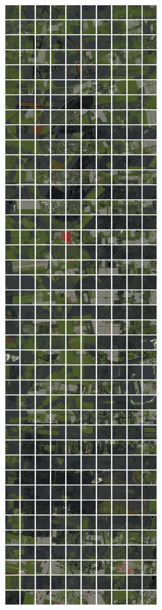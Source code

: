 <html>
<div>
<img src="https://github.com/HakkaTjakka/NL_TILE_MAP/blob/main/18/648/-1060/r.6480.-10600.png" height="44" width="44">
<img src="https://github.com/HakkaTjakka/NL_TILE_MAP/blob/main/18/648/-1060/r.6481.-10600.png" height="44" width="44">
<img src="https://github.com/HakkaTjakka/NL_TILE_MAP/blob/main/18/648/-1060/r.6482.-10600.png" height="44" width="44">
<img src="https://github.com/HakkaTjakka/NL_TILE_MAP/blob/main/18/648/-1060/r.6483.-10600.png" height="44" width="44">
<img src="https://github.com/HakkaTjakka/NL_TILE_MAP/blob/main/18/648/-1060/r.6484.-10600.png" height="44" width="44">
<img src="https://github.com/HakkaTjakka/NL_TILE_MAP/blob/main/18/648/-1060/r.6485.-10600.png" height="44" width="44">
<img src="https://github.com/HakkaTjakka/NL_TILE_MAP/blob/main/18/648/-1060/r.6486.-10600.png" height="44" width="44">
<img src="https://github.com/HakkaTjakka/NL_TILE_MAP/blob/main/18/648/-1060/r.6487.-10600.png" height="44" width="44">
<img src="https://github.com/HakkaTjakka/NL_TILE_MAP/blob/main/18/648/-1060/r.6488.-10600.png" height="44" width="44">
<img src="https://github.com/HakkaTjakka/NL_TILE_MAP/blob/main/18/648/-1060/r.6489.-10600.png" height="44" width="44">
<img src="https://github.com/HakkaTjakka/NL_TILE_MAP/blob/main/18/649/-1060/r.6490.-10600.png" height="44" width="44">
<img src="https://github.com/HakkaTjakka/NL_TILE_MAP/blob/main/18/649/-1060/r.6491.-10600.png" height="44" width="44">
<img src="https://github.com/HakkaTjakka/NL_TILE_MAP/blob/main/18/649/-1060/r.6492.-10600.png" height="44" width="44">
<img src="https://github.com/HakkaTjakka/NL_TILE_MAP/blob/main/18/649/-1060/r.6493.-10600.png" height="44" width="44">
<img src="https://github.com/HakkaTjakka/NL_TILE_MAP/blob/main/18/649/-1060/r.6494.-10600.png" height="44" width="44">
<img src="https://github.com/HakkaTjakka/NL_TILE_MAP/blob/main/18/649/-1060/r.6495.-10600.png" height="44" width="44">
<img src="https://github.com/HakkaTjakka/NL_TILE_MAP/blob/main/18/649/-1060/r.6496.-10600.png" height="44" width="44">
<img src="https://github.com/HakkaTjakka/NL_TILE_MAP/blob/main/18/649/-1060/r.6497.-10600.png" height="44" width="44">
<img src="https://github.com/HakkaTjakka/NL_TILE_MAP/blob/main/18/649/-1060/r.6498.-10600.png" height="44" width="44">
<img src="https://github.com/HakkaTjakka/NL_TILE_MAP/blob/main/18/649/-1060/r.6499.-10600.png" height="44" width="44">
<br>
<img src="https://github.com/HakkaTjakka/NL_TILE_MAP/blob/main/18/648/-1060/r.6480.-10599.png" height="44" width="44">
<img src="https://github.com/HakkaTjakka/NL_TILE_MAP/blob/main/18/648/-1060/r.6481.-10599.png" height="44" width="44">
<img src="https://github.com/HakkaTjakka/NL_TILE_MAP/blob/main/18/648/-1060/r.6482.-10599.png" height="44" width="44">
<img src="https://github.com/HakkaTjakka/NL_TILE_MAP/blob/main/18/648/-1060/r.6483.-10599.png" height="44" width="44">
<img src="https://github.com/HakkaTjakka/NL_TILE_MAP/blob/main/18/648/-1060/r.6484.-10599.png" height="44" width="44">
<img src="https://github.com/HakkaTjakka/NL_TILE_MAP/blob/main/18/648/-1060/r.6485.-10599.png" height="44" width="44">
<img src="https://github.com/HakkaTjakka/NL_TILE_MAP/blob/main/18/648/-1060/r.6486.-10599.png" height="44" width="44">
<img src="https://github.com/HakkaTjakka/NL_TILE_MAP/blob/main/18/648/-1060/r.6487.-10599.png" height="44" width="44">
<img src="https://github.com/HakkaTjakka/NL_TILE_MAP/blob/main/18/648/-1060/r.6488.-10599.png" height="44" width="44">
<img src="https://github.com/HakkaTjakka/NL_TILE_MAP/blob/main/18/648/-1060/r.6489.-10599.png" height="44" width="44">
<img src="https://github.com/HakkaTjakka/NL_TILE_MAP/blob/main/18/649/-1060/r.6490.-10599.png" height="44" width="44">
<img src="https://github.com/HakkaTjakka/NL_TILE_MAP/blob/main/18/649/-1060/r.6491.-10599.png" height="44" width="44">
<img src="https://github.com/HakkaTjakka/NL_TILE_MAP/blob/main/18/649/-1060/r.6492.-10599.png" height="44" width="44">
<img src="https://github.com/HakkaTjakka/NL_TILE_MAP/blob/main/18/649/-1060/r.6493.-10599.png" height="44" width="44">
<img src="https://github.com/HakkaTjakka/NL_TILE_MAP/blob/main/18/649/-1060/r.6494.-10599.png" height="44" width="44">
<img src="https://github.com/HakkaTjakka/NL_TILE_MAP/blob/main/18/649/-1060/r.6495.-10599.png" height="44" width="44">
<img src="https://github.com/HakkaTjakka/NL_TILE_MAP/blob/main/18/649/-1060/r.6496.-10599.png" height="44" width="44">
<img src="https://github.com/HakkaTjakka/NL_TILE_MAP/blob/main/18/649/-1060/r.6497.-10599.png" height="44" width="44">
<img src="https://github.com/HakkaTjakka/NL_TILE_MAP/blob/main/18/649/-1060/r.6498.-10599.png" height="44" width="44">
<img src="https://github.com/HakkaTjakka/NL_TILE_MAP/blob/main/18/649/-1060/r.6499.-10599.png" height="44" width="44">
<br>
<img src="https://github.com/HakkaTjakka/NL_TILE_MAP/blob/main/18/648/-1060/r.6480.-10598.png" height="44" width="44">
<img src="https://github.com/HakkaTjakka/NL_TILE_MAP/blob/main/18/648/-1060/r.6481.-10598.png" height="44" width="44">
<img src="https://github.com/HakkaTjakka/NL_TILE_MAP/blob/main/18/648/-1060/r.6482.-10598.png" height="44" width="44">
<img src="https://github.com/HakkaTjakka/NL_TILE_MAP/blob/main/18/648/-1060/r.6483.-10598.png" height="44" width="44">
<img src="https://github.com/HakkaTjakka/NL_TILE_MAP/blob/main/18/648/-1060/r.6484.-10598.png" height="44" width="44">
<img src="https://github.com/HakkaTjakka/NL_TILE_MAP/blob/main/18/648/-1060/r.6485.-10598.png" height="44" width="44">
<img src="https://github.com/HakkaTjakka/NL_TILE_MAP/blob/main/18/648/-1060/r.6486.-10598.png" height="44" width="44">
<img src="https://github.com/HakkaTjakka/NL_TILE_MAP/blob/main/18/648/-1060/r.6487.-10598.png" height="44" width="44">
<img src="https://github.com/HakkaTjakka/NL_TILE_MAP/blob/main/18/648/-1060/r.6488.-10598.png" height="44" width="44">
<img src="https://github.com/HakkaTjakka/NL_TILE_MAP/blob/main/18/648/-1060/r.6489.-10598.png" height="44" width="44">
<img src="https://github.com/HakkaTjakka/NL_TILE_MAP/blob/main/18/649/-1060/r.6490.-10598.png" height="44" width="44">
<img src="https://github.com/HakkaTjakka/NL_TILE_MAP/blob/main/18/649/-1060/r.6491.-10598.png" height="44" width="44">
<img src="https://github.com/HakkaTjakka/NL_TILE_MAP/blob/main/18/649/-1060/r.6492.-10598.png" height="44" width="44">
<img src="https://github.com/HakkaTjakka/NL_TILE_MAP/blob/main/18/649/-1060/r.6493.-10598.png" height="44" width="44">
<img src="https://github.com/HakkaTjakka/NL_TILE_MAP/blob/main/18/649/-1060/r.6494.-10598.png" height="44" width="44">
<img src="https://github.com/HakkaTjakka/NL_TILE_MAP/blob/main/18/649/-1060/r.6495.-10598.png" height="44" width="44">
<img src="https://github.com/HakkaTjakka/NL_TILE_MAP/blob/main/18/649/-1060/r.6496.-10598.png" height="44" width="44">
<img src="https://github.com/HakkaTjakka/NL_TILE_MAP/blob/main/18/649/-1060/r.6497.-10598.png" height="44" width="44">
<img src="https://github.com/HakkaTjakka/NL_TILE_MAP/blob/main/18/649/-1060/r.6498.-10598.png" height="44" width="44">
<img src="https://github.com/HakkaTjakka/NL_TILE_MAP/blob/main/18/649/-1060/r.6499.-10598.png" height="44" width="44">
<br>
<img src="https://github.com/HakkaTjakka/NL_TILE_MAP/blob/main/18/648/-1060/r.6480.-10597.png" height="44" width="44">
<img src="https://github.com/HakkaTjakka/NL_TILE_MAP/blob/main/18/648/-1060/r.6481.-10597.png" height="44" width="44">
<img src="https://github.com/HakkaTjakka/NL_TILE_MAP/blob/main/18/648/-1060/r.6482.-10597.png" height="44" width="44">
<img src="https://github.com/HakkaTjakka/NL_TILE_MAP/blob/main/18/648/-1060/r.6483.-10597.png" height="44" width="44">
<img src="https://github.com/HakkaTjakka/NL_TILE_MAP/blob/main/18/648/-1060/r.6484.-10597.png" height="44" width="44">
<img src="https://github.com/HakkaTjakka/NL_TILE_MAP/blob/main/18/648/-1060/r.6485.-10597.png" height="44" width="44">
<img src="https://github.com/HakkaTjakka/NL_TILE_MAP/blob/main/18/648/-1060/r.6486.-10597.png" height="44" width="44">
<img src="https://github.com/HakkaTjakka/NL_TILE_MAP/blob/main/18/648/-1060/r.6487.-10597.png" height="44" width="44">
<img src="https://github.com/HakkaTjakka/NL_TILE_MAP/blob/main/18/648/-1060/r.6488.-10597.png" height="44" width="44">
<img src="https://github.com/HakkaTjakka/NL_TILE_MAP/blob/main/18/648/-1060/r.6489.-10597.png" height="44" width="44">
<img src="https://github.com/HakkaTjakka/NL_TILE_MAP/blob/main/18/649/-1060/r.6490.-10597.png" height="44" width="44">
<img src="https://github.com/HakkaTjakka/NL_TILE_MAP/blob/main/18/649/-1060/r.6491.-10597.png" height="44" width="44">
<img src="https://github.com/HakkaTjakka/NL_TILE_MAP/blob/main/18/649/-1060/r.6492.-10597.png" height="44" width="44">
<img src="https://github.com/HakkaTjakka/NL_TILE_MAP/blob/main/18/649/-1060/r.6493.-10597.png" height="44" width="44">
<img src="https://github.com/HakkaTjakka/NL_TILE_MAP/blob/main/18/649/-1060/r.6494.-10597.png" height="44" width="44">
<img src="https://github.com/HakkaTjakka/NL_TILE_MAP/blob/main/18/649/-1060/r.6495.-10597.png" height="44" width="44">
<img src="https://github.com/HakkaTjakka/NL_TILE_MAP/blob/main/18/649/-1060/r.6496.-10597.png" height="44" width="44">
<img src="https://github.com/HakkaTjakka/NL_TILE_MAP/blob/main/18/649/-1060/r.6497.-10597.png" height="44" width="44">
<img src="https://github.com/HakkaTjakka/NL_TILE_MAP/blob/main/18/649/-1060/r.6498.-10597.png" height="44" width="44">
<img src="https://github.com/HakkaTjakka/NL_TILE_MAP/blob/main/18/649/-1060/r.6499.-10597.png" height="44" width="44">
<br>
<img src="https://github.com/HakkaTjakka/NL_TILE_MAP/blob/main/18/648/-1060/r.6480.-10596.png" height="44" width="44">
<img src="https://github.com/HakkaTjakka/NL_TILE_MAP/blob/main/18/648/-1060/r.6481.-10596.png" height="44" width="44">
<img src="https://github.com/HakkaTjakka/NL_TILE_MAP/blob/main/18/648/-1060/r.6482.-10596.png" height="44" width="44">
<img src="https://github.com/HakkaTjakka/NL_TILE_MAP/blob/main/18/648/-1060/r.6483.-10596.png" height="44" width="44">
<img src="https://github.com/HakkaTjakka/NL_TILE_MAP/blob/main/18/648/-1060/r.6484.-10596.png" height="44" width="44">
<img src="https://github.com/HakkaTjakka/NL_TILE_MAP/blob/main/18/648/-1060/r.6485.-10596.png" height="44" width="44">
<img src="https://github.com/HakkaTjakka/NL_TILE_MAP/blob/main/18/648/-1060/r.6486.-10596.png" height="44" width="44">
<img src="https://github.com/HakkaTjakka/NL_TILE_MAP/blob/main/18/648/-1060/r.6487.-10596.png" height="44" width="44">
<img src="https://github.com/HakkaTjakka/NL_TILE_MAP/blob/main/18/648/-1060/r.6488.-10596.png" height="44" width="44">
<img src="https://github.com/HakkaTjakka/NL_TILE_MAP/blob/main/18/648/-1060/r.6489.-10596.png" height="44" width="44">
<img src="https://github.com/HakkaTjakka/NL_TILE_MAP/blob/main/18/649/-1060/r.6490.-10596.png" height="44" width="44">
<img src="https://github.com/HakkaTjakka/NL_TILE_MAP/blob/main/18/649/-1060/r.6491.-10596.png" height="44" width="44">
<img src="https://github.com/HakkaTjakka/NL_TILE_MAP/blob/main/18/649/-1060/r.6492.-10596.png" height="44" width="44">
<img src="https://github.com/HakkaTjakka/NL_TILE_MAP/blob/main/18/649/-1060/r.6493.-10596.png" height="44" width="44">
<img src="https://github.com/HakkaTjakka/NL_TILE_MAP/blob/main/18/649/-1060/r.6494.-10596.png" height="44" width="44">
<img src="https://github.com/HakkaTjakka/NL_TILE_MAP/blob/main/18/649/-1060/r.6495.-10596.png" height="44" width="44">
<img src="https://github.com/HakkaTjakka/NL_TILE_MAP/blob/main/18/649/-1060/r.6496.-10596.png" height="44" width="44">
<img src="https://github.com/HakkaTjakka/NL_TILE_MAP/blob/main/18/649/-1060/r.6497.-10596.png" height="44" width="44">
<img src="https://github.com/HakkaTjakka/NL_TILE_MAP/blob/main/18/649/-1060/r.6498.-10596.png" height="44" width="44">
<img src="https://github.com/HakkaTjakka/NL_TILE_MAP/blob/main/18/649/-1060/r.6499.-10596.png" height="44" width="44">
<br>
<img src="https://github.com/HakkaTjakka/NL_TILE_MAP/blob/main/18/648/-1060/r.6480.-10595.png" height="44" width="44">
<img src="https://github.com/HakkaTjakka/NL_TILE_MAP/blob/main/18/648/-1060/r.6481.-10595.png" height="44" width="44">
<img src="https://github.com/HakkaTjakka/NL_TILE_MAP/blob/main/18/648/-1060/r.6482.-10595.png" height="44" width="44">
<img src="https://github.com/HakkaTjakka/NL_TILE_MAP/blob/main/18/648/-1060/r.6483.-10595.png" height="44" width="44">
<img src="https://github.com/HakkaTjakka/NL_TILE_MAP/blob/main/18/648/-1060/r.6484.-10595.png" height="44" width="44">
<img src="https://github.com/HakkaTjakka/NL_TILE_MAP/blob/main/18/648/-1060/r.6485.-10595.png" height="44" width="44">
<img src="https://github.com/HakkaTjakka/NL_TILE_MAP/blob/main/18/648/-1060/r.6486.-10595.png" height="44" width="44">
<img src="https://github.com/HakkaTjakka/NL_TILE_MAP/blob/main/18/648/-1060/r.6487.-10595.png" height="44" width="44">
<img src="https://github.com/HakkaTjakka/NL_TILE_MAP/blob/main/18/648/-1060/r.6488.-10595.png" height="44" width="44">
<img src="https://github.com/HakkaTjakka/NL_TILE_MAP/blob/main/18/648/-1060/r.6489.-10595.png" height="44" width="44">
<img src="https://github.com/HakkaTjakka/NL_TILE_MAP/blob/main/18/649/-1060/r.6490.-10595.png" height="44" width="44">
<img src="https://github.com/HakkaTjakka/NL_TILE_MAP/blob/main/18/649/-1060/r.6491.-10595.png" height="44" width="44">
<img src="https://github.com/HakkaTjakka/NL_TILE_MAP/blob/main/18/649/-1060/r.6492.-10595.png" height="44" width="44">
<img src="https://github.com/HakkaTjakka/NL_TILE_MAP/blob/main/18/649/-1060/r.6493.-10595.png" height="44" width="44">
<img src="https://github.com/HakkaTjakka/NL_TILE_MAP/blob/main/18/649/-1060/r.6494.-10595.png" height="44" width="44">
<img src="https://github.com/HakkaTjakka/NL_TILE_MAP/blob/main/18/649/-1060/r.6495.-10595.png" height="44" width="44">
<img src="https://github.com/HakkaTjakka/NL_TILE_MAP/blob/main/18/649/-1060/r.6496.-10595.png" height="44" width="44">
<img src="https://github.com/HakkaTjakka/NL_TILE_MAP/blob/main/18/649/-1060/r.6497.-10595.png" height="44" width="44">
<img src="https://github.com/HakkaTjakka/NL_TILE_MAP/blob/main/18/649/-1060/r.6498.-10595.png" height="44" width="44">
<img src="https://github.com/HakkaTjakka/NL_TILE_MAP/blob/main/18/649/-1060/r.6499.-10595.png" height="44" width="44">
<br>
<img src="https://github.com/HakkaTjakka/NL_TILE_MAP/blob/main/18/648/-1060/r.6480.-10594.png" height="44" width="44">
<img src="https://github.com/HakkaTjakka/NL_TILE_MAP/blob/main/18/648/-1060/r.6481.-10594.png" height="44" width="44">
<img src="https://github.com/HakkaTjakka/NL_TILE_MAP/blob/main/18/648/-1060/r.6482.-10594.png" height="44" width="44">
<img src="https://github.com/HakkaTjakka/NL_TILE_MAP/blob/main/18/648/-1060/r.6483.-10594.png" height="44" width="44">
<img src="https://github.com/HakkaTjakka/NL_TILE_MAP/blob/main/18/648/-1060/r.6484.-10594.png" height="44" width="44">
<img src="https://github.com/HakkaTjakka/NL_TILE_MAP/blob/main/18/648/-1060/r.6485.-10594.png" height="44" width="44">
<img src="https://github.com/HakkaTjakka/NL_TILE_MAP/blob/main/18/648/-1060/r.6486.-10594.png" height="44" width="44">
<img src="https://github.com/HakkaTjakka/NL_TILE_MAP/blob/main/18/648/-1060/r.6487.-10594.png" height="44" width="44">
<img src="https://github.com/HakkaTjakka/NL_TILE_MAP/blob/main/18/648/-1060/r.6488.-10594.png" height="44" width="44">
<img src="https://github.com/HakkaTjakka/NL_TILE_MAP/blob/main/18/648/-1060/r.6489.-10594.png" height="44" width="44">
<img src="https://github.com/HakkaTjakka/NL_TILE_MAP/blob/main/18/649/-1060/r.6490.-10594.png" height="44" width="44">
<img src="https://github.com/HakkaTjakka/NL_TILE_MAP/blob/main/18/649/-1060/r.6491.-10594.png" height="44" width="44">
<img src="https://github.com/HakkaTjakka/NL_TILE_MAP/blob/main/18/649/-1060/r.6492.-10594.png" height="44" width="44">
<img src="https://github.com/HakkaTjakka/NL_TILE_MAP/blob/main/18/649/-1060/r.6493.-10594.png" height="44" width="44">
<img src="https://github.com/HakkaTjakka/NL_TILE_MAP/blob/main/18/649/-1060/r.6494.-10594.png" height="44" width="44">
<img src="https://github.com/HakkaTjakka/NL_TILE_MAP/blob/main/18/649/-1060/r.6495.-10594.png" height="44" width="44">
<img src="https://github.com/HakkaTjakka/NL_TILE_MAP/blob/main/18/649/-1060/r.6496.-10594.png" height="44" width="44">
<img src="https://github.com/HakkaTjakka/NL_TILE_MAP/blob/main/18/649/-1060/r.6497.-10594.png" height="44" width="44">
<img src="https://github.com/HakkaTjakka/NL_TILE_MAP/blob/main/18/649/-1060/r.6498.-10594.png" height="44" width="44">
<img src="https://github.com/HakkaTjakka/NL_TILE_MAP/blob/main/18/649/-1060/r.6499.-10594.png" height="44" width="44">
<br>
<img src="https://github.com/HakkaTjakka/NL_TILE_MAP/blob/main/18/648/-1060/r.6480.-10593.png" height="44" width="44">
<img src="https://github.com/HakkaTjakka/NL_TILE_MAP/blob/main/18/648/-1060/r.6481.-10593.png" height="44" width="44">
<img src="https://github.com/HakkaTjakka/NL_TILE_MAP/blob/main/18/648/-1060/r.6482.-10593.png" height="44" width="44">
<img src="https://github.com/HakkaTjakka/NL_TILE_MAP/blob/main/18/648/-1060/r.6483.-10593.png" height="44" width="44">
<img src="https://github.com/HakkaTjakka/NL_TILE_MAP/blob/main/18/648/-1060/r.6484.-10593.png" height="44" width="44">
<img src="https://github.com/HakkaTjakka/NL_TILE_MAP/blob/main/18/648/-1060/r.6485.-10593.png" height="44" width="44">
<img src="https://github.com/HakkaTjakka/NL_TILE_MAP/blob/main/18/648/-1060/r.6486.-10593.png" height="44" width="44">
<img src="https://github.com/HakkaTjakka/NL_TILE_MAP/blob/main/18/648/-1060/r.6487.-10593.png" height="44" width="44">
<img src="https://github.com/HakkaTjakka/NL_TILE_MAP/blob/main/18/648/-1060/r.6488.-10593.png" height="44" width="44">
<img src="https://github.com/HakkaTjakka/NL_TILE_MAP/blob/main/18/648/-1060/r.6489.-10593.png" height="44" width="44">
<img src="https://github.com/HakkaTjakka/NL_TILE_MAP/blob/main/18/649/-1060/r.6490.-10593.png" height="44" width="44">
<img src="https://github.com/HakkaTjakka/NL_TILE_MAP/blob/main/18/649/-1060/r.6491.-10593.png" height="44" width="44">
<img src="https://github.com/HakkaTjakka/NL_TILE_MAP/blob/main/18/649/-1060/r.6492.-10593.png" height="44" width="44">
<img src="https://github.com/HakkaTjakka/NL_TILE_MAP/blob/main/18/649/-1060/r.6493.-10593.png" height="44" width="44">
<img src="https://github.com/HakkaTjakka/NL_TILE_MAP/blob/main/18/649/-1060/r.6494.-10593.png" height="44" width="44">
<img src="https://github.com/HakkaTjakka/NL_TILE_MAP/blob/main/18/649/-1060/r.6495.-10593.png" height="44" width="44">
<img src="https://github.com/HakkaTjakka/NL_TILE_MAP/blob/main/18/649/-1060/r.6496.-10593.png" height="44" width="44">
<img src="https://github.com/HakkaTjakka/NL_TILE_MAP/blob/main/18/649/-1060/r.6497.-10593.png" height="44" width="44">
<img src="https://github.com/HakkaTjakka/NL_TILE_MAP/blob/main/18/649/-1060/r.6498.-10593.png" height="44" width="44">
<img src="https://github.com/HakkaTjakka/NL_TILE_MAP/blob/main/18/649/-1060/r.6499.-10593.png" height="44" width="44">
<br>
<img src="https://github.com/HakkaTjakka/NL_TILE_MAP/blob/main/18/648/-1060/r.6480.-10592.png" height="44" width="44">
<img src="https://github.com/HakkaTjakka/NL_TILE_MAP/blob/main/18/648/-1060/r.6481.-10592.png" height="44" width="44">
<img src="https://github.com/HakkaTjakka/NL_TILE_MAP/blob/main/18/648/-1060/r.6482.-10592.png" height="44" width="44">
<img src="https://github.com/HakkaTjakka/NL_TILE_MAP/blob/main/18/648/-1060/r.6483.-10592.png" height="44" width="44">
<img src="https://github.com/HakkaTjakka/NL_TILE_MAP/blob/main/18/648/-1060/r.6484.-10592.png" height="44" width="44">
<img src="https://github.com/HakkaTjakka/NL_TILE_MAP/blob/main/18/648/-1060/r.6485.-10592.png" height="44" width="44">
<img src="https://github.com/HakkaTjakka/NL_TILE_MAP/blob/main/18/648/-1060/r.6486.-10592.png" height="44" width="44">
<img src="https://github.com/HakkaTjakka/NL_TILE_MAP/blob/main/18/648/-1060/r.6487.-10592.png" height="44" width="44">
<img src="https://github.com/HakkaTjakka/NL_TILE_MAP/blob/main/18/648/-1060/r.6488.-10592.png" height="44" width="44">
<img src="https://github.com/HakkaTjakka/NL_TILE_MAP/blob/main/18/648/-1060/r.6489.-10592.png" height="44" width="44">
<img src="https://github.com/HakkaTjakka/NL_TILE_MAP/blob/main/18/649/-1060/r.6490.-10592.png" height="44" width="44">
<img src="https://github.com/HakkaTjakka/NL_TILE_MAP/blob/main/18/649/-1060/r.6491.-10592.png" height="44" width="44">
<img src="https://github.com/HakkaTjakka/NL_TILE_MAP/blob/main/18/649/-1060/r.6492.-10592.png" height="44" width="44">
<img src="https://github.com/HakkaTjakka/NL_TILE_MAP/blob/main/18/649/-1060/r.6493.-10592.png" height="44" width="44">
<img src="https://github.com/HakkaTjakka/NL_TILE_MAP/blob/main/18/649/-1060/r.6494.-10592.png" height="44" width="44">
<img src="https://github.com/HakkaTjakka/NL_TILE_MAP/blob/main/18/649/-1060/r.6495.-10592.png" height="44" width="44">
<img src="https://github.com/HakkaTjakka/NL_TILE_MAP/blob/main/18/649/-1060/r.6496.-10592.png" height="44" width="44">
<img src="https://github.com/HakkaTjakka/NL_TILE_MAP/blob/main/18/649/-1060/r.6497.-10592.png" height="44" width="44">
<img src="https://github.com/HakkaTjakka/NL_TILE_MAP/blob/main/18/649/-1060/r.6498.-10592.png" height="44" width="44">
<img src="https://github.com/HakkaTjakka/NL_TILE_MAP/blob/main/18/649/-1060/r.6499.-10592.png" height="44" width="44">
<br>
<img src="https://github.com/HakkaTjakka/NL_TILE_MAP/blob/main/18/648/-1060/r.6480.-10591.png" height="44" width="44">
<img src="https://github.com/HakkaTjakka/NL_TILE_MAP/blob/main/18/648/-1060/r.6481.-10591.png" height="44" width="44">
<img src="https://github.com/HakkaTjakka/NL_TILE_MAP/blob/main/18/648/-1060/r.6482.-10591.png" height="44" width="44">
<img src="https://github.com/HakkaTjakka/NL_TILE_MAP/blob/main/18/648/-1060/r.6483.-10591.png" height="44" width="44">
<img src="https://github.com/HakkaTjakka/NL_TILE_MAP/blob/main/18/648/-1060/r.6484.-10591.png" height="44" width="44">
<img src="https://github.com/HakkaTjakka/NL_TILE_MAP/blob/main/18/648/-1060/r.6485.-10591.png" height="44" width="44">
<img src="https://github.com/HakkaTjakka/NL_TILE_MAP/blob/main/18/648/-1060/r.6486.-10591.png" height="44" width="44">
<img src="https://github.com/HakkaTjakka/NL_TILE_MAP/blob/main/18/648/-1060/r.6487.-10591.png" height="44" width="44">
<img src="https://github.com/HakkaTjakka/NL_TILE_MAP/blob/main/18/648/-1060/r.6488.-10591.png" height="44" width="44">
<img src="https://github.com/HakkaTjakka/NL_TILE_MAP/blob/main/18/648/-1060/r.6489.-10591.png" height="44" width="44">
<img src="https://github.com/HakkaTjakka/NL_TILE_MAP/blob/main/18/649/-1060/r.6490.-10591.png" height="44" width="44">
<img src="https://github.com/HakkaTjakka/NL_TILE_MAP/blob/main/18/649/-1060/r.6491.-10591.png" height="44" width="44">
<img src="https://github.com/HakkaTjakka/NL_TILE_MAP/blob/main/18/649/-1060/r.6492.-10591.png" height="44" width="44">
<img src="https://github.com/HakkaTjakka/NL_TILE_MAP/blob/main/18/649/-1060/r.6493.-10591.png" height="44" width="44">
<img src="https://github.com/HakkaTjakka/NL_TILE_MAP/blob/main/18/649/-1060/r.6494.-10591.png" height="44" width="44">
<img src="https://github.com/HakkaTjakka/NL_TILE_MAP/blob/main/18/649/-1060/r.6495.-10591.png" height="44" width="44">
<img src="https://github.com/HakkaTjakka/NL_TILE_MAP/blob/main/18/649/-1060/r.6496.-10591.png" height="44" width="44">
<img src="https://github.com/HakkaTjakka/NL_TILE_MAP/blob/main/18/649/-1060/r.6497.-10591.png" height="44" width="44">
<img src="https://github.com/HakkaTjakka/NL_TILE_MAP/blob/main/18/649/-1060/r.6498.-10591.png" height="44" width="44">
<img src="https://github.com/HakkaTjakka/NL_TILE_MAP/blob/main/18/649/-1060/r.6499.-10591.png" height="44" width="44">
<br>
<img src="https://github.com/HakkaTjakka/NL_TILE_MAP/blob/main/18/648/-1059/r.6480.-10590.png" height="44" width="44">
<img src="https://github.com/HakkaTjakka/NL_TILE_MAP/blob/main/18/648/-1059/r.6481.-10590.png" height="44" width="44">
<img src="https://github.com/HakkaTjakka/NL_TILE_MAP/blob/main/18/648/-1059/r.6482.-10590.png" height="44" width="44">
<img src="https://github.com/HakkaTjakka/NL_TILE_MAP/blob/main/18/648/-1059/r.6483.-10590.png" height="44" width="44">
<img src="https://github.com/HakkaTjakka/NL_TILE_MAP/blob/main/18/648/-1059/r.6484.-10590.png" height="44" width="44">
<img src="https://github.com/HakkaTjakka/NL_TILE_MAP/blob/main/18/648/-1059/r.6485.-10590.png" height="44" width="44">
<img src="https://github.com/HakkaTjakka/NL_TILE_MAP/blob/main/18/648/-1059/r.6486.-10590.png" height="44" width="44">
<img src="https://github.com/HakkaTjakka/NL_TILE_MAP/blob/main/18/648/-1059/r.6487.-10590.png" height="44" width="44">
<img src="https://github.com/HakkaTjakka/NL_TILE_MAP/blob/main/18/648/-1059/r.6488.-10590.png" height="44" width="44">
<img src="https://github.com/HakkaTjakka/NL_TILE_MAP/blob/main/18/648/-1059/r.6489.-10590.png" height="44" width="44">
<img src="https://github.com/HakkaTjakka/NL_TILE_MAP/blob/main/18/649/-1059/r.6490.-10590.png" height="44" width="44">
<img src="https://github.com/HakkaTjakka/NL_TILE_MAP/blob/main/18/649/-1059/r.6491.-10590.png" height="44" width="44">
<img src="https://github.com/HakkaTjakka/NL_TILE_MAP/blob/main/18/649/-1059/r.6492.-10590.png" height="44" width="44">
<img src="https://github.com/HakkaTjakka/NL_TILE_MAP/blob/main/18/649/-1059/r.6493.-10590.png" height="44" width="44">
<img src="https://github.com/HakkaTjakka/NL_TILE_MAP/blob/main/18/649/-1059/r.6494.-10590.png" height="44" width="44">
<img src="https://github.com/HakkaTjakka/NL_TILE_MAP/blob/main/18/649/-1059/r.6495.-10590.png" height="44" width="44">
<img src="https://github.com/HakkaTjakka/NL_TILE_MAP/blob/main/18/649/-1059/r.6496.-10590.png" height="44" width="44">
<img src="https://github.com/HakkaTjakka/NL_TILE_MAP/blob/main/18/649/-1059/r.6497.-10590.png" height="44" width="44">
<img src="https://github.com/HakkaTjakka/NL_TILE_MAP/blob/main/18/649/-1059/r.6498.-10590.png" height="44" width="44">
<img src="https://github.com/HakkaTjakka/NL_TILE_MAP/blob/main/18/649/-1059/r.6499.-10590.png" height="44" width="44">
<br>
<img src="https://github.com/HakkaTjakka/NL_TILE_MAP/blob/main/18/648/-1059/r.6480.-10589.png" height="44" width="44">
<img src="https://github.com/HakkaTjakka/NL_TILE_MAP/blob/main/18/648/-1059/r.6481.-10589.png" height="44" width="44">
<img src="https://github.com/HakkaTjakka/NL_TILE_MAP/blob/main/18/648/-1059/r.6482.-10589.png" height="44" width="44">
<img src="https://github.com/HakkaTjakka/NL_TILE_MAP/blob/main/18/648/-1059/r.6483.-10589.png" height="44" width="44">
<img src="https://github.com/HakkaTjakka/NL_TILE_MAP/blob/main/18/648/-1059/r.6484.-10589.png" height="44" width="44">
<img src="https://github.com/HakkaTjakka/NL_TILE_MAP/blob/main/18/648/-1059/r.6485.-10589.png" height="44" width="44">
<img src="https://github.com/HakkaTjakka/NL_TILE_MAP/blob/main/18/648/-1059/r.6486.-10589.png" height="44" width="44">
<img src="https://github.com/HakkaTjakka/NL_TILE_MAP/blob/main/18/648/-1059/r.6487.-10589.png" height="44" width="44">
<img src="https://github.com/HakkaTjakka/NL_TILE_MAP/blob/main/18/648/-1059/r.6488.-10589.png" height="44" width="44">
<img src="https://github.com/HakkaTjakka/NL_TILE_MAP/blob/main/18/648/-1059/r.6489.-10589.png" height="44" width="44">
<img src="https://github.com/HakkaTjakka/NL_TILE_MAP/blob/main/18/649/-1059/r.6490.-10589.png" height="44" width="44">
<img src="https://github.com/HakkaTjakka/NL_TILE_MAP/blob/main/18/649/-1059/r.6491.-10589.png" height="44" width="44">
<img src="https://github.com/HakkaTjakka/NL_TILE_MAP/blob/main/18/649/-1059/r.6492.-10589.png" height="44" width="44">
<img src="https://github.com/HakkaTjakka/NL_TILE_MAP/blob/main/18/649/-1059/r.6493.-10589.png" height="44" width="44">
<img src="https://github.com/HakkaTjakka/NL_TILE_MAP/blob/main/18/649/-1059/r.6494.-10589.png" height="44" width="44">
<img src="https://github.com/HakkaTjakka/NL_TILE_MAP/blob/main/18/649/-1059/r.6495.-10589.png" height="44" width="44">
<img src="https://github.com/HakkaTjakka/NL_TILE_MAP/blob/main/18/649/-1059/r.6496.-10589.png" height="44" width="44">
<img src="https://github.com/HakkaTjakka/NL_TILE_MAP/blob/main/18/649/-1059/r.6497.-10589.png" height="44" width="44">
<img src="https://github.com/HakkaTjakka/NL_TILE_MAP/blob/main/18/649/-1059/r.6498.-10589.png" height="44" width="44">
<img src="https://github.com/HakkaTjakka/NL_TILE_MAP/blob/main/18/649/-1059/r.6499.-10589.png" height="44" width="44">
<br>
<img src="https://github.com/HakkaTjakka/NL_TILE_MAP/blob/main/18/648/-1059/r.6480.-10588.png" height="44" width="44">
<img src="https://github.com/HakkaTjakka/NL_TILE_MAP/blob/main/18/648/-1059/r.6481.-10588.png" height="44" width="44">
<img src="https://github.com/HakkaTjakka/NL_TILE_MAP/blob/main/18/648/-1059/r.6482.-10588.png" height="44" width="44">
<img src="https://github.com/HakkaTjakka/NL_TILE_MAP/blob/main/18/648/-1059/r.6483.-10588.png" height="44" width="44">
<img src="https://github.com/HakkaTjakka/NL_TILE_MAP/blob/main/18/648/-1059/r.6484.-10588.png" height="44" width="44">
<img src="https://github.com/HakkaTjakka/NL_TILE_MAP/blob/main/18/648/-1059/r.6485.-10588.png" height="44" width="44">
<img src="https://github.com/HakkaTjakka/NL_TILE_MAP/blob/main/18/648/-1059/r.6486.-10588.png" height="44" width="44">
<img src="https://github.com/HakkaTjakka/NL_TILE_MAP/blob/main/18/648/-1059/r.6487.-10588.png" height="44" width="44">
<img src="https://github.com/HakkaTjakka/NL_TILE_MAP/blob/main/18/648/-1059/r.6488.-10588.png" height="44" width="44">
<img src="https://github.com/HakkaTjakka/NL_TILE_MAP/blob/main/18/648/-1059/r.6489.-10588.png" height="44" width="44">
<img src="https://github.com/HakkaTjakka/NL_TILE_MAP/blob/main/18/649/-1059/r.6490.-10588.png" height="44" width="44">
<img src="https://github.com/HakkaTjakka/NL_TILE_MAP/blob/main/18/649/-1059/r.6491.-10588.png" height="44" width="44">
<img src="https://github.com/HakkaTjakka/NL_TILE_MAP/blob/main/18/649/-1059/r.6492.-10588.png" height="44" width="44">
<img src="https://github.com/HakkaTjakka/NL_TILE_MAP/blob/main/18/649/-1059/r.6493.-10588.png" height="44" width="44">
<img src="https://github.com/HakkaTjakka/NL_TILE_MAP/blob/main/18/649/-1059/r.6494.-10588.png" height="44" width="44">
<img src="https://github.com/HakkaTjakka/NL_TILE_MAP/blob/main/18/649/-1059/r.6495.-10588.png" height="44" width="44">
<img src="https://github.com/HakkaTjakka/NL_TILE_MAP/blob/main/18/649/-1059/r.6496.-10588.png" height="44" width="44">
<img src="https://github.com/HakkaTjakka/NL_TILE_MAP/blob/main/18/649/-1059/r.6497.-10588.png" height="44" width="44">
<img src="https://github.com/HakkaTjakka/NL_TILE_MAP/blob/main/18/649/-1059/r.6498.-10588.png" height="44" width="44">
<img src="https://github.com/HakkaTjakka/NL_TILE_MAP/blob/main/18/649/-1059/r.6499.-10588.png" height="44" width="44">
<br>
<img src="https://github.com/HakkaTjakka/NL_TILE_MAP/blob/main/18/648/-1059/r.6480.-10587.png" height="44" width="44">
<img src="https://github.com/HakkaTjakka/NL_TILE_MAP/blob/main/18/648/-1059/r.6481.-10587.png" height="44" width="44">
<img src="https://github.com/HakkaTjakka/NL_TILE_MAP/blob/main/18/648/-1059/r.6482.-10587.png" height="44" width="44">
<img src="https://github.com/HakkaTjakka/NL_TILE_MAP/blob/main/18/648/-1059/r.6483.-10587.png" height="44" width="44">
<img src="https://github.com/HakkaTjakka/NL_TILE_MAP/blob/main/18/648/-1059/r.6484.-10587.png" height="44" width="44">
<img src="https://github.com/HakkaTjakka/NL_TILE_MAP/blob/main/18/648/-1059/r.6485.-10587.png" height="44" width="44">
<img src="https://github.com/HakkaTjakka/NL_TILE_MAP/blob/main/18/648/-1059/r.6486.-10587.png" height="44" width="44">
<img src="https://github.com/HakkaTjakka/NL_TILE_MAP/blob/main/18/648/-1059/r.6487.-10587.png" height="44" width="44">
<img src="https://github.com/HakkaTjakka/NL_TILE_MAP/blob/main/18/648/-1059/r.6488.-10587.png" height="44" width="44">
<img src="https://github.com/HakkaTjakka/NL_TILE_MAP/blob/main/18/648/-1059/r.6489.-10587.png" height="44" width="44">
<img src="https://github.com/HakkaTjakka/NL_TILE_MAP/blob/main/18/649/-1059/r.6490.-10587.png" height="44" width="44">
<img src="https://github.com/HakkaTjakka/NL_TILE_MAP/blob/main/18/649/-1059/r.6491.-10587.png" height="44" width="44">
<img src="https://github.com/HakkaTjakka/NL_TILE_MAP/blob/main/18/649/-1059/r.6492.-10587.png" height="44" width="44">
<img src="https://github.com/HakkaTjakka/NL_TILE_MAP/blob/main/18/649/-1059/r.6493.-10587.png" height="44" width="44">
<img src="https://github.com/HakkaTjakka/NL_TILE_MAP/blob/main/18/649/-1059/r.6494.-10587.png" height="44" width="44">
<img src="https://github.com/HakkaTjakka/NL_TILE_MAP/blob/main/18/649/-1059/r.6495.-10587.png" height="44" width="44">
<img src="https://github.com/HakkaTjakka/NL_TILE_MAP/blob/main/18/649/-1059/r.6496.-10587.png" height="44" width="44">
<img src="https://github.com/HakkaTjakka/NL_TILE_MAP/blob/main/18/649/-1059/r.6497.-10587.png" height="44" width="44">
<img src="https://github.com/HakkaTjakka/NL_TILE_MAP/blob/main/18/649/-1059/r.6498.-10587.png" height="44" width="44">
<img src="https://github.com/HakkaTjakka/NL_TILE_MAP/blob/main/18/649/-1059/r.6499.-10587.png" height="44" width="44">
<br>
<img src="https://github.com/HakkaTjakka/NL_TILE_MAP/blob/main/18/648/-1059/r.6480.-10586.png" height="44" width="44">
<img src="https://github.com/HakkaTjakka/NL_TILE_MAP/blob/main/18/648/-1059/r.6481.-10586.png" height="44" width="44">
<img src="https://github.com/HakkaTjakka/NL_TILE_MAP/blob/main/18/648/-1059/r.6482.-10586.png" height="44" width="44">
<img src="https://github.com/HakkaTjakka/NL_TILE_MAP/blob/main/18/648/-1059/r.6483.-10586.png" height="44" width="44">
<img src="https://github.com/HakkaTjakka/NL_TILE_MAP/blob/main/18/648/-1059/r.6484.-10586.png" height="44" width="44">
<img src="https://github.com/HakkaTjakka/NL_TILE_MAP/blob/main/18/648/-1059/r.6485.-10586.png" height="44" width="44">
<img src="https://github.com/HakkaTjakka/NL_TILE_MAP/blob/main/18/648/-1059/r.6486.-10586.png" height="44" width="44">
<img src="https://github.com/HakkaTjakka/NL_TILE_MAP/blob/main/18/648/-1059/r.6487.-10586.png" height="44" width="44">
<img src="https://github.com/HakkaTjakka/NL_TILE_MAP/blob/main/18/648/-1059/r.6488.-10586.png" height="44" width="44">
<img src="https://github.com/HakkaTjakka/NL_TILE_MAP/blob/main/18/648/-1059/r.6489.-10586.png" height="44" width="44">
<img src="https://github.com/HakkaTjakka/NL_TILE_MAP/blob/main/18/649/-1059/r.6490.-10586.png" height="44" width="44">
<img src="https://github.com/HakkaTjakka/NL_TILE_MAP/blob/main/18/649/-1059/r.6491.-10586.png" height="44" width="44">
<img src="https://github.com/HakkaTjakka/NL_TILE_MAP/blob/main/18/649/-1059/r.6492.-10586.png" height="44" width="44">
<img src="https://github.com/HakkaTjakka/NL_TILE_MAP/blob/main/18/649/-1059/r.6493.-10586.png" height="44" width="44">
<img src="https://github.com/HakkaTjakka/NL_TILE_MAP/blob/main/18/649/-1059/r.6494.-10586.png" height="44" width="44">
<img src="https://github.com/HakkaTjakka/NL_TILE_MAP/blob/main/18/649/-1059/r.6495.-10586.png" height="44" width="44">
<img src="https://github.com/HakkaTjakka/NL_TILE_MAP/blob/main/18/649/-1059/r.6496.-10586.png" height="44" width="44">
<img src="https://github.com/HakkaTjakka/NL_TILE_MAP/blob/main/18/649/-1059/r.6497.-10586.png" height="44" width="44">
<img src="https://github.com/HakkaTjakka/NL_TILE_MAP/blob/main/18/649/-1059/r.6498.-10586.png" height="44" width="44">
<img src="https://github.com/HakkaTjakka/NL_TILE_MAP/blob/main/18/649/-1059/r.6499.-10586.png" height="44" width="44">
<br>
<img src="https://github.com/HakkaTjakka/NL_TILE_MAP/blob/main/18/648/-1059/r.6480.-10585.png" height="44" width="44">
<img src="https://github.com/HakkaTjakka/NL_TILE_MAP/blob/main/18/648/-1059/r.6481.-10585.png" height="44" width="44">
<img src="https://github.com/HakkaTjakka/NL_TILE_MAP/blob/main/18/648/-1059/r.6482.-10585.png" height="44" width="44">
<img src="https://github.com/HakkaTjakka/NL_TILE_MAP/blob/main/18/648/-1059/r.6483.-10585.png" height="44" width="44">
<img src="https://github.com/HakkaTjakka/NL_TILE_MAP/blob/main/18/648/-1059/r.6484.-10585.png" height="44" width="44">
<img src="https://github.com/HakkaTjakka/NL_TILE_MAP/blob/main/18/648/-1059/r.6485.-10585.png" height="44" width="44">
<img src="https://github.com/HakkaTjakka/NL_TILE_MAP/blob/main/18/648/-1059/r.6486.-10585.png" height="44" width="44">
<img src="https://github.com/HakkaTjakka/NL_TILE_MAP/blob/main/18/648/-1059/r.6487.-10585.png" height="44" width="44">
<img src="https://github.com/HakkaTjakka/NL_TILE_MAP/blob/main/18/648/-1059/r.6488.-10585.png" height="44" width="44">
<img src="https://github.com/HakkaTjakka/NL_TILE_MAP/blob/main/18/648/-1059/r.6489.-10585.png" height="44" width="44">
<img src="https://github.com/HakkaTjakka/NL_TILE_MAP/blob/main/18/649/-1059/r.6490.-10585.png" height="44" width="44">
<img src="https://github.com/HakkaTjakka/NL_TILE_MAP/blob/main/18/649/-1059/r.6491.-10585.png" height="44" width="44">
<img src="https://github.com/HakkaTjakka/NL_TILE_MAP/blob/main/18/649/-1059/r.6492.-10585.png" height="44" width="44">
<img src="https://github.com/HakkaTjakka/NL_TILE_MAP/blob/main/18/649/-1059/r.6493.-10585.png" height="44" width="44">
<img src="https://github.com/HakkaTjakka/NL_TILE_MAP/blob/main/18/649/-1059/r.6494.-10585.png" height="44" width="44">
<img src="https://github.com/HakkaTjakka/NL_TILE_MAP/blob/main/18/649/-1059/r.6495.-10585.png" height="44" width="44">
<img src="https://github.com/HakkaTjakka/NL_TILE_MAP/blob/main/18/649/-1059/r.6496.-10585.png" height="44" width="44">
<img src="https://github.com/HakkaTjakka/NL_TILE_MAP/blob/main/18/649/-1059/r.6497.-10585.png" height="44" width="44">
<img src="https://github.com/HakkaTjakka/NL_TILE_MAP/blob/main/18/649/-1059/r.6498.-10585.png" height="44" width="44">
<img src="https://github.com/HakkaTjakka/NL_TILE_MAP/blob/main/18/649/-1059/r.6499.-10585.png" height="44" width="44">
<br>
<img src="https://github.com/HakkaTjakka/NL_TILE_MAP/blob/main/18/648/-1059/r.6480.-10584.png" height="44" width="44">
<img src="https://github.com/HakkaTjakka/NL_TILE_MAP/blob/main/18/648/-1059/r.6481.-10584.png" height="44" width="44">
<img src="https://github.com/HakkaTjakka/NL_TILE_MAP/blob/main/18/648/-1059/r.6482.-10584.png" height="44" width="44">
<img src="https://github.com/HakkaTjakka/NL_TILE_MAP/blob/main/18/648/-1059/r.6483.-10584.png" height="44" width="44">
<img src="https://github.com/HakkaTjakka/NL_TILE_MAP/blob/main/18/648/-1059/r.6484.-10584.png" height="44" width="44">
<img src="https://github.com/HakkaTjakka/NL_TILE_MAP/blob/main/18/648/-1059/r.6485.-10584.png" height="44" width="44">
<img src="https://github.com/HakkaTjakka/NL_TILE_MAP/blob/main/18/648/-1059/r.6486.-10584.png" height="44" width="44">
<img src="https://github.com/HakkaTjakka/NL_TILE_MAP/blob/main/18/648/-1059/r.6487.-10584.png" height="44" width="44">
<img src="https://github.com/HakkaTjakka/NL_TILE_MAP/blob/main/18/648/-1059/r.6488.-10584.png" height="44" width="44">
<img src="https://github.com/HakkaTjakka/NL_TILE_MAP/blob/main/18/648/-1059/r.6489.-10584.png" height="44" width="44">
<img src="https://github.com/HakkaTjakka/NL_TILE_MAP/blob/main/18/649/-1059/r.6490.-10584.png" height="44" width="44">
<img src="https://github.com/HakkaTjakka/NL_TILE_MAP/blob/main/18/649/-1059/r.6491.-10584.png" height="44" width="44">
<img src="https://github.com/HakkaTjakka/NL_TILE_MAP/blob/main/18/649/-1059/r.6492.-10584.png" height="44" width="44">
<img src="https://github.com/HakkaTjakka/NL_TILE_MAP/blob/main/18/649/-1059/r.6493.-10584.png" height="44" width="44">
<img src="https://github.com/HakkaTjakka/NL_TILE_MAP/blob/main/18/649/-1059/r.6494.-10584.png" height="44" width="44">
<img src="https://github.com/HakkaTjakka/NL_TILE_MAP/blob/main/18/649/-1059/r.6495.-10584.png" height="44" width="44">
<img src="https://github.com/HakkaTjakka/NL_TILE_MAP/blob/main/18/649/-1059/r.6496.-10584.png" height="44" width="44">
<img src="https://github.com/HakkaTjakka/NL_TILE_MAP/blob/main/18/649/-1059/r.6497.-10584.png" height="44" width="44">
<img src="https://github.com/HakkaTjakka/NL_TILE_MAP/blob/main/18/649/-1059/r.6498.-10584.png" height="44" width="44">
<img src="https://github.com/HakkaTjakka/NL_TILE_MAP/blob/main/18/649/-1059/r.6499.-10584.png" height="44" width="44">
<br>
<img src="https://github.com/HakkaTjakka/NL_TILE_MAP/blob/main/18/648/-1059/r.6480.-10583.png" height="44" width="44">
<img src="https://github.com/HakkaTjakka/NL_TILE_MAP/blob/main/18/648/-1059/r.6481.-10583.png" height="44" width="44">
<img src="https://github.com/HakkaTjakka/NL_TILE_MAP/blob/main/18/648/-1059/r.6482.-10583.png" height="44" width="44">
<img src="https://github.com/HakkaTjakka/NL_TILE_MAP/blob/main/18/648/-1059/r.6483.-10583.png" height="44" width="44">
<img src="https://github.com/HakkaTjakka/NL_TILE_MAP/blob/main/18/648/-1059/r.6484.-10583.png" height="44" width="44">
<img src="https://github.com/HakkaTjakka/NL_TILE_MAP/blob/main/18/648/-1059/r.6485.-10583.png" height="44" width="44">
<img src="https://github.com/HakkaTjakka/NL_TILE_MAP/blob/main/18/648/-1059/r.6486.-10583.png" height="44" width="44">
<img src="https://github.com/HakkaTjakka/NL_TILE_MAP/blob/main/18/648/-1059/r.6487.-10583.png" height="44" width="44">
<img src="https://github.com/HakkaTjakka/NL_TILE_MAP/blob/main/18/648/-1059/r.6488.-10583.png" height="44" width="44">
<img src="https://github.com/HakkaTjakka/NL_TILE_MAP/blob/main/18/648/-1059/r.6489.-10583.png" height="44" width="44">
<img src="https://github.com/HakkaTjakka/NL_TILE_MAP/blob/main/18/649/-1059/r.6490.-10583.png" height="44" width="44">
<img src="https://github.com/HakkaTjakka/NL_TILE_MAP/blob/main/18/649/-1059/r.6491.-10583.png" height="44" width="44">
<img src="https://github.com/HakkaTjakka/NL_TILE_MAP/blob/main/18/649/-1059/r.6492.-10583.png" height="44" width="44">
<img src="https://github.com/HakkaTjakka/NL_TILE_MAP/blob/main/18/649/-1059/r.6493.-10583.png" height="44" width="44">
<img src="https://github.com/HakkaTjakka/NL_TILE_MAP/blob/main/18/649/-1059/r.6494.-10583.png" height="44" width="44">
<img src="https://github.com/HakkaTjakka/NL_TILE_MAP/blob/main/18/649/-1059/r.6495.-10583.png" height="44" width="44">
<img src="https://github.com/HakkaTjakka/NL_TILE_MAP/blob/main/18/649/-1059/r.6496.-10583.png" height="44" width="44">
<img src="https://github.com/HakkaTjakka/NL_TILE_MAP/blob/main/18/649/-1059/r.6497.-10583.png" height="44" width="44">
<img src="https://github.com/HakkaTjakka/NL_TILE_MAP/blob/main/18/649/-1059/r.6498.-10583.png" height="44" width="44">
<img src="https://github.com/HakkaTjakka/NL_TILE_MAP/blob/main/18/649/-1059/r.6499.-10583.png" height="44" width="44">
<br>
<img src="https://github.com/HakkaTjakka/NL_TILE_MAP/blob/main/18/648/-1059/r.6480.-10582.png" height="44" width="44">
<img src="https://github.com/HakkaTjakka/NL_TILE_MAP/blob/main/18/648/-1059/r.6481.-10582.png" height="44" width="44">
<img src="https://github.com/HakkaTjakka/NL_TILE_MAP/blob/main/18/648/-1059/r.6482.-10582.png" height="44" width="44">
<img src="https://github.com/HakkaTjakka/NL_TILE_MAP/blob/main/18/648/-1059/r.6483.-10582.png" height="44" width="44">
<img src="https://github.com/HakkaTjakka/NL_TILE_MAP/blob/main/18/648/-1059/r.6484.-10582.png" height="44" width="44">
<img src="https://github.com/HakkaTjakka/NL_TILE_MAP/blob/main/18/648/-1059/r.6485.-10582.png" height="44" width="44">
<img src="https://github.com/HakkaTjakka/NL_TILE_MAP/blob/main/18/648/-1059/r.6486.-10582.png" height="44" width="44">
<img src="https://github.com/HakkaTjakka/NL_TILE_MAP/blob/main/18/648/-1059/r.6487.-10582.png" height="44" width="44">
<img src="https://github.com/HakkaTjakka/NL_TILE_MAP/blob/main/18/648/-1059/r.6488.-10582.png" height="44" width="44">
<img src="https://github.com/HakkaTjakka/NL_TILE_MAP/blob/main/18/648/-1059/r.6489.-10582.png" height="44" width="44">
<img src="https://github.com/HakkaTjakka/NL_TILE_MAP/blob/main/18/649/-1059/r.6490.-10582.png" height="44" width="44">
<img src="https://github.com/HakkaTjakka/NL_TILE_MAP/blob/main/18/649/-1059/r.6491.-10582.png" height="44" width="44">
<img src="https://github.com/HakkaTjakka/NL_TILE_MAP/blob/main/18/649/-1059/r.6492.-10582.png" height="44" width="44">
<img src="https://github.com/HakkaTjakka/NL_TILE_MAP/blob/main/18/649/-1059/r.6493.-10582.png" height="44" width="44">
<img src="https://github.com/HakkaTjakka/NL_TILE_MAP/blob/main/18/649/-1059/r.6494.-10582.png" height="44" width="44">
<img src="https://github.com/HakkaTjakka/NL_TILE_MAP/blob/main/18/649/-1059/r.6495.-10582.png" height="44" width="44">
<img src="https://github.com/HakkaTjakka/NL_TILE_MAP/blob/main/18/649/-1059/r.6496.-10582.png" height="44" width="44">
<img src="https://github.com/HakkaTjakka/NL_TILE_MAP/blob/main/18/649/-1059/r.6497.-10582.png" height="44" width="44">
<img src="https://github.com/HakkaTjakka/NL_TILE_MAP/blob/main/18/649/-1059/r.6498.-10582.png" height="44" width="44">
<img src="https://github.com/HakkaTjakka/NL_TILE_MAP/blob/main/18/649/-1059/r.6499.-10582.png" height="44" width="44">
<br>
<img src="https://github.com/HakkaTjakka/NL_TILE_MAP/blob/main/18/648/-1059/r.6480.-10581.png" height="44" width="44">
<img src="https://github.com/HakkaTjakka/NL_TILE_MAP/blob/main/18/648/-1059/r.6481.-10581.png" height="44" width="44">
<img src="https://github.com/HakkaTjakka/NL_TILE_MAP/blob/main/18/648/-1059/r.6482.-10581.png" height="44" width="44">
<img src="https://github.com/HakkaTjakka/NL_TILE_MAP/blob/main/18/648/-1059/r.6483.-10581.png" height="44" width="44">
<img src="https://github.com/HakkaTjakka/NL_TILE_MAP/blob/main/18/648/-1059/r.6484.-10581.png" height="44" width="44">
<img src="https://github.com/HakkaTjakka/NL_TILE_MAP/blob/main/18/648/-1059/r.6485.-10581.png" height="44" width="44">
<img src="https://github.com/HakkaTjakka/NL_TILE_MAP/blob/main/18/648/-1059/r.6486.-10581.png" height="44" width="44">
<img src="https://github.com/HakkaTjakka/NL_TILE_MAP/blob/main/18/648/-1059/r.6487.-10581.png" height="44" width="44">
<img src="https://github.com/HakkaTjakka/NL_TILE_MAP/blob/main/18/648/-1059/r.6488.-10581.png" height="44" width="44">
<img src="https://github.com/HakkaTjakka/NL_TILE_MAP/blob/main/18/648/-1059/r.6489.-10581.png" height="44" width="44">
<img src="https://github.com/HakkaTjakka/NL_TILE_MAP/blob/main/18/649/-1059/r.6490.-10581.png" height="44" width="44">
<img src="https://github.com/HakkaTjakka/NL_TILE_MAP/blob/main/18/649/-1059/r.6491.-10581.png" height="44" width="44">
<img src="https://github.com/HakkaTjakka/NL_TILE_MAP/blob/main/18/649/-1059/r.6492.-10581.png" height="44" width="44">
<img src="https://github.com/HakkaTjakka/NL_TILE_MAP/blob/main/18/649/-1059/r.6493.-10581.png" height="44" width="44">
<img src="https://github.com/HakkaTjakka/NL_TILE_MAP/blob/main/18/649/-1059/r.6494.-10581.png" height="44" width="44">
<img src="https://github.com/HakkaTjakka/NL_TILE_MAP/blob/main/18/649/-1059/r.6495.-10581.png" height="44" width="44">
<img src="https://github.com/HakkaTjakka/NL_TILE_MAP/blob/main/18/649/-1059/r.6496.-10581.png" height="44" width="44">
<img src="https://github.com/HakkaTjakka/NL_TILE_MAP/blob/main/18/649/-1059/r.6497.-10581.png" height="44" width="44">
<img src="https://github.com/HakkaTjakka/NL_TILE_MAP/blob/main/18/649/-1059/r.6498.-10581.png" height="44" width="44">
<img src="https://github.com/HakkaTjakka/NL_TILE_MAP/blob/main/18/649/-1059/r.6499.-10581.png" height="44" width="44">
<br>
</div>
</html>

